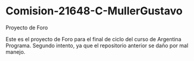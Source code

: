 # Comision-21648-C-MullerGustavo
 Proyecto de Foro

Este es el proyecto de Foro para el final de ciclo del curso de Argentina Programa.
Segundo intento, ya que el repositorio anterior se daño por mal manejo.

